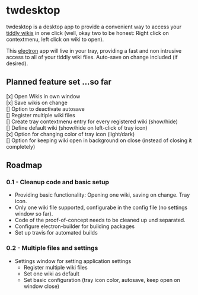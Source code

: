 # twdesktop

twdesktop is a desktop app to provide a convenient way to access your [tiddly wikis](http://www.tiddlywiki.com) in one click (well, okay two to be honest: Right click on contextmenu, left click on wiki to open).

This [electron](https://www.electron.atom.io) app will live in your tray, providing a fast and non intrusive access to all of your tiddly wiki files. Auto-save on change included (if desired).

## Planned feature set ...so far

[x] Open Wikis in own window  
[x] Save wikis on change  
[] Option to deactivate autosave  
[] Register multiple wiki files  
[] Create tray contextmenu entry for every registered wiki (show/hide)  
[] Define default wiki (show/hide on left-click of tray icon)  
[x] Option for changing color of tray icon (light/dark)  
[] Option for keeping wiki open in background on close (instead of closing it completely)  

## Roadmap

### 0.1 - Cleanup code and basic setup

* Providing basic functionality: Opening one wiki, saving on change. Tray icon.  
* Only one wiki file supported, configurabe in the config file (no settings window so far).
* Code of the proof-of-concept needs to be cleaned up und separated.
* Configure electron-builder for building packages
* Set up travis for automated builds

### 0.2 - Multiple files and settings

* Settings window for setting application settings
    * Register multiple wiki files
    * Set one wiki as default
    * Set basic configuration (tray icon color, autosave, keep open on window close)